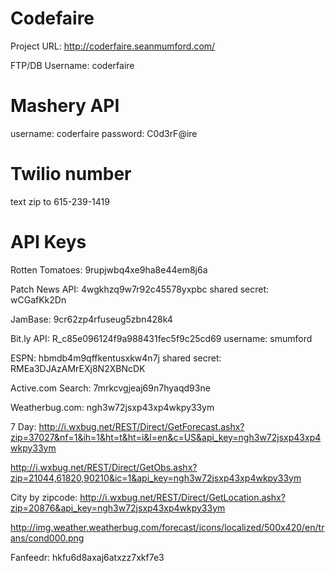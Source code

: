 Codefaire
=========
Project URL:
http://coderfaire.seanmumford.com/

FTP/DB Username:
coderfaire

Mashery API
==============
username: coderfaire
password: C0d3rF@ire

Twilio number
============
text zip to 615-239-1419

API Keys
============
Rotten Tomatoes: 9rupjwbq4xe9ha8e44em8j6a

Patch News API: 4wgkhzq9w7r92c45578yxpbc  shared secret: wCGafKk2Dn

JamBase: 9cr62zp4rfuseug5zbn428k4

Bit.ly API: R_c85e096124f9a988431fec5f9c25cd69 username: smumford

ESPN: hbmdb4m9qffkentusxkw4n7j shared secret: RMEa3DJAzAMrEXj8N2XBNcDK

Active.com Search: 7mrkcvgjeaj69n7hyaqd93ne

Weatherbug.com: ngh3w72jsxp43xp4wkpy33ym

7 Day: http://i.wxbug.net/REST/Direct/GetForecast.ashx?zip=37027&nf=1&ih=1&ht=t&ht=i&l=en&c=US&api_key=ngh3w72jsxp43xp4wkpy33ym

http://i.wxbug.net/REST/Direct/GetObs.ashx?zip=21044,61820,90210&ic=1&api_key=ngh3w72jsxp43xp4wkpy33ym

City by zipcode: http://i.wxbug.net/REST/Direct/GetLocation.ashx?zip=20876&api_key=ngh3w72jsxp43xp4wkpy33ym


http://img.weather.weatherbug.com/forecast/icons/localized/500x420/en/trans/cond000.png

Fanfeedr: hkfu6d8axaj6atxzz7xkf7e3